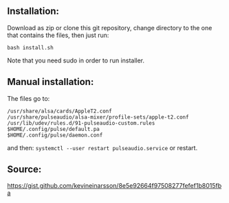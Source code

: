 ## Installation:
Download as zip or clone this git repository, change directory to the one that contains the files, then just run:

`
bash install.sh
`

Note that you need sudo in order to run installer.
## Manual installation:
The files go to:
```
/usr/share/alsa/cards/AppleT2.conf
/usr/share/pulseaudio/alsa-mixer/profile-sets/apple-t2.conf
/usr/lib/udev/rules.d/91-pulseaudio-custom.rules
$HOME/.config/pulse/default.pa
$HOME/.config/pulse/daemon.conf
```
and then: `systemctl --user restart pulseaudio.service`
or restart.

## Source:
https://gist.github.com/kevineinarsson/8e5e92664f97508277fefef1b8015fba
